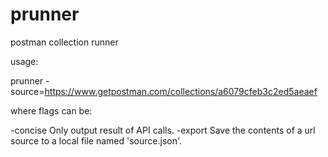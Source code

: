 # prunner
postman collection runner

usage:

prunner <flags> -source=https://www.getpostman.com/collections/a6079cfeb3c2ed5aeaef

where flags can be:

  -concise		Only output result of API calls.
  -export 		Save the contents of a url source to a local file named 'source.json'.
